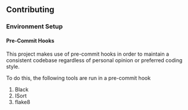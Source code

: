 
## Contributing

### Environment Setup


#### Pre-Commit Hooks
This project makes use of pre-commit hooks in order to maintain a consistent codebase regardless of personal opinion or preferred coding style.

To do this, the following tools are run in a pre-commit hook
1. Black
2. ISort
3. flake8
